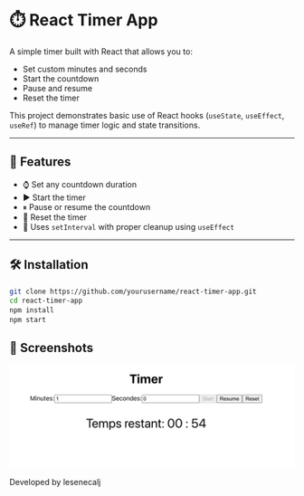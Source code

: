 # ⏱️ React Timer App

A simple timer built with React that allows you to:

- Set custom minutes and seconds  
- Start the countdown  
- Pause and resume  
- Reset the timer  

This project demonstrates basic use of React hooks (`useState`, `useEffect`, `useRef`) to manage timer logic and state transitions.

---

## 🚀 Features

- ⌚ Set any countdown duration  
- ▶️ Start the timer  
- ⏸ Pause or resume the countdown  
- 🔄 Reset the timer  
- 🧠 Uses `setInterval` with proper cleanup using `useEffect`

---

## 🛠️ Installation

```bash
git clone https://github.com/yourusername/react-timer-app.git
cd react-timer-app
npm install
npm start
```

## 📸 Screenshots
![Timer App Screenshot](public/screenshot-timer.png)


Developed by lesenecalj